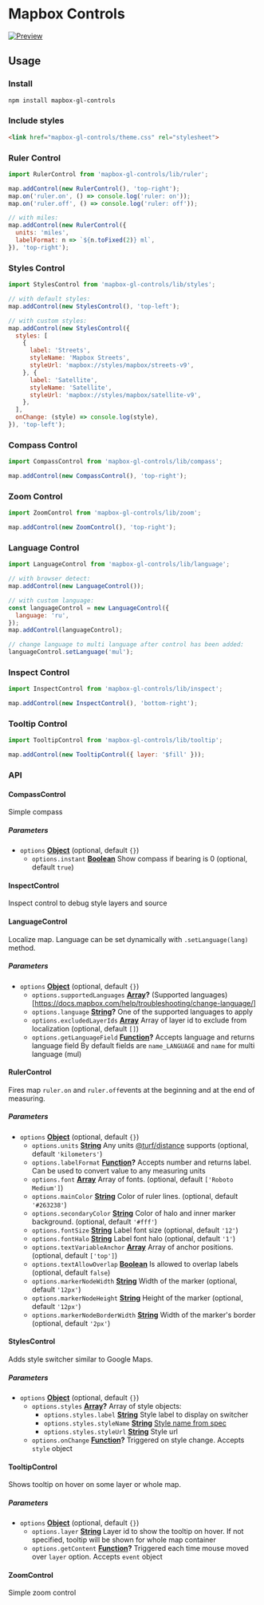 # Mapbox Controls

[![Preview](./docs/map.png)](https://bravecow.github.io/mapbox-gl-controls/)

## Usage

### Install

```bash
npm install mapbox-gl-controls
```

### Include styles

```html
<link href="mapbox-gl-controls/theme.css" rel="stylesheet">
```

### Ruler Control

```javascript
import RulerControl from 'mapbox-gl-controls/lib/ruler';

map.addControl(new RulerControl(), 'top-right');
map.on('ruler.on', () => console.log('ruler: on'));
map.on('ruler.off', () => console.log('ruler: off'));

// with miles:
map.addControl(new RulerControl({
  units: 'miles',
  labelFormat: n => `${n.toFixed(2)} ml`,
}), 'top-right');
```

### Styles Control

```javascript
import StylesControl from 'mapbox-gl-controls/lib/styles';

// with default styles:
map.addControl(new StylesControl(), 'top-left');

// with custom styles:
map.addControl(new StylesControl({
  styles: [
    {
      label: 'Streets',
      styleName: 'Mapbox Streets',
      styleUrl: 'mapbox://styles/mapbox/streets-v9',
    }, {
      label: 'Satellite',
      styleName: 'Satellite',
      styleUrl: 'mapbox://styles/mapbox/satellite-v9',
    },
  ],
  onChange: (style) => console.log(style),
}), 'top-left');
```

### Compass Control

```javascript
import CompassControl from 'mapbox-gl-controls/lib/compass';

map.addControl(new CompassControl(), 'top-right');
```

### Zoom Control

```javascript
import ZoomControl from 'mapbox-gl-controls/lib/zoom';

map.addControl(new ZoomControl(), 'top-right');
```

### Language Control

```javascript
import LanguageControl from 'mapbox-gl-controls/lib/language';

// with browser detect:
map.addControl(new LanguageControl());

// with custom language:
const languageControl = new LanguageControl({
  language: 'ru',
});
map.addControl(languageControl);

// change language to multi language after control has been added:
languageControl.setLanguage('mul');
```

### Inspect Control

```javascript
import InspectControl from 'mapbox-gl-controls/lib/inspect';

map.addControl(new InspectControl(), 'bottom-right');
```

### Tooltip Control

```javascript
import TooltipControl from 'mapbox-gl-controls/lib/tooltip';

map.addControl(new TooltipControl({ layer: '$fill' }));
```

### API

<!-- Generated by documentation.js. Update this documentation by updating the source code. -->

#### CompassControl

Simple compass

##### Parameters

-   `options` **[Object](https://developer.mozilla.org/docs/Web/JavaScript/Reference/Global_Objects/Object)**  (optional, default `{}`)
    -   `options.instant` **[Boolean](https://developer.mozilla.org/docs/Web/JavaScript/Reference/Global_Objects/Boolean)** Show compass if bearing is 0 (optional, default `true`)

#### InspectControl

Inspect control to debug style layers and source

#### LanguageControl

Localize map. Language can be set dynamically with `.setLanguage(lang)` method.

##### Parameters

-   `options` **[Object](https://developer.mozilla.org/docs/Web/JavaScript/Reference/Global_Objects/Object)**  (optional, default `{}`)
    -   `options.supportedLanguages` **[Array](https://developer.mozilla.org/docs/Web/JavaScript/Reference/Global_Objects/Array)?** (Supported languages)[https://docs.mapbox.com/help/troubleshooting/change-language/]
    -   `options.language` **[String](https://developer.mozilla.org/docs/Web/JavaScript/Reference/Global_Objects/String)?** One of the supported languages to apply
    -   `options.excludedLayerIds` **[Array](https://developer.mozilla.org/docs/Web/JavaScript/Reference/Global_Objects/Array)** Array of layer id to exclude from localization (optional, default `[]`)
    -   `options.getLanguageField` **[Function](https://developer.mozilla.org/docs/Web/JavaScript/Reference/Statements/function)?** Accepts language and returns language field
        By default fields are `name_LANGUAGE` and `name` for multi language (mul)

#### RulerControl

Fires map `ruler.on` and `ruler.off`events at the beginning and at the end of measuring.

##### Parameters

-   `options` **[Object](https://developer.mozilla.org/docs/Web/JavaScript/Reference/Global_Objects/Object)**  (optional, default `{}`)
    -   `options.units` **[String](https://developer.mozilla.org/docs/Web/JavaScript/Reference/Global_Objects/String)** Any units [@turf/distance](https://github.com/Turfjs/turf/tree/master/packages/turf-distance) supports (optional, default `'kilometers'`)
    -   `options.labelFormat` **[Function](https://developer.mozilla.org/docs/Web/JavaScript/Reference/Statements/function)?** Accepts number and returns label.
        Can be used to convert value to any measuring units
    -   `options.font` **[Array](https://developer.mozilla.org/docs/Web/JavaScript/Reference/Global_Objects/Array)** Array of fonts. (optional, default `['Roboto Medium']`)
    -   `options.mainColor` **[String](https://developer.mozilla.org/docs/Web/JavaScript/Reference/Global_Objects/String)** Color of ruler lines. (optional, default `'#263238'`)
    -   `options.secondaryColor` **[String](https://developer.mozilla.org/docs/Web/JavaScript/Reference/Global_Objects/String)** Color of halo and inner marker background. (optional, default `'#fff'`)
    -   `options.fontSize` **[String](https://developer.mozilla.org/docs/Web/JavaScript/Reference/Global_Objects/String)** Label font size (optional, default `'12'`)
    -   `options.fontHalo` **[String](https://developer.mozilla.org/docs/Web/JavaScript/Reference/Global_Objects/String)** Label font halo (optional, default `'1'`)
    -   `options.textVariableAnchor` **[Array](https://developer.mozilla.org/docs/Web/JavaScript/Reference/Global_Objects/Array)** Array of anchor positions. (optional, default `['top']`)
    -   `options.textAllowOverlap` **[Boolean](https://developer.mozilla.org/docs/Web/JavaScript/Reference/Global_Objects/Boolean)** Is allowed to overlap labels (optional, default `false`)
    -   `options.markerNodeWidth` **[String](https://developer.mozilla.org/docs/Web/JavaScript/Reference/Global_Objects/String)** Width of the marker (optional, default `'12px'`)
    -   `options.markerNodeHeight` **[String](https://developer.mozilla.org/docs/Web/JavaScript/Reference/Global_Objects/String)** Height of the marker (optional, default `'12px'`)
    -   `options.markerNodeBorderWidth` **[String](https://developer.mozilla.org/docs/Web/JavaScript/Reference/Global_Objects/String)** Width of the marker's border (optional, default `'2px'`)

#### StylesControl

Adds style switcher similar to Google Maps.

##### Parameters

-   `options` **[Object](https://developer.mozilla.org/docs/Web/JavaScript/Reference/Global_Objects/Object)**  (optional, default `{}`)
    -   `options.styles` **[Array](https://developer.mozilla.org/docs/Web/JavaScript/Reference/Global_Objects/Array)?** Array of style objects:
        -   `options.styles.label` **[String](https://developer.mozilla.org/docs/Web/JavaScript/Reference/Global_Objects/String)** Style label to display on switcher
        -   `options.styles.styleName` **[String](https://developer.mozilla.org/docs/Web/JavaScript/Reference/Global_Objects/String)** [Style name from spec](https://docs.mapbox.com/mapbox-gl-js/style-spec/#root-name)
        -   `options.styles.styleUrl` **[String](https://developer.mozilla.org/docs/Web/JavaScript/Reference/Global_Objects/String)** Style url
    -   `options.onChange` **[Function](https://developer.mozilla.org/docs/Web/JavaScript/Reference/Statements/function)?** Triggered on style change. Accepts `style` object

#### TooltipControl

Shows tooltip on hover on some layer or whole map.

##### Parameters

-   `options` **[Object](https://developer.mozilla.org/docs/Web/JavaScript/Reference/Global_Objects/Object)**  (optional, default `{}`)
    -   `options.layer` **[String](https://developer.mozilla.org/docs/Web/JavaScript/Reference/Global_Objects/String)** Layer id to show the tooltip on hover.
        If not specified, tooltip will be shown for whole map container
    -   `options.getContent` **[Function](https://developer.mozilla.org/docs/Web/JavaScript/Reference/Statements/function)?** Triggered each time mouse moved over `layer` option.
        Accepts `event` object

#### ZoomControl

Simple zoom control
